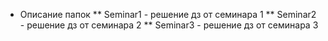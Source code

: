 * Описание папок
** Seminar1 - решение дз от семинара 1
** Seminar2 - решение дз от семинара 2
** Seminar3 - решение дз от семинара 3
